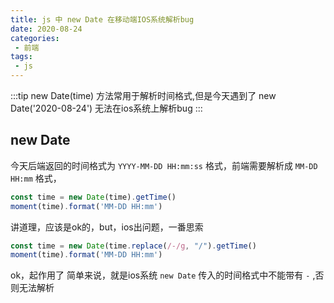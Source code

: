 ```yaml
---
title: js 中 new Date 在移动端IOS系统解析bug
date: 2020-08-24
categories:
 - 前端
tags:
 - js
---
```


:::tip
new Date(time) 方法常用于解析时间格式,但是今天遇到了 new Date('2020-08-24') 无法在ios系统上解析bug
:::

<!-- more -->

## new Date
今天后端返回的时间格式为  `YYYY-MM-DD HH:mm:ss` 格式，前端需要解析成 `MM-DD HH:mm` 格式，
```js
const time = new Date(time).getTime()
moment(time).format('MM-DD HH:mm')
```
讲道理，应该是ok的，but，ios出问题，一番思索

```js
const time = new Date(time.replace(/-/g, "/").getTime()
moment(time).format('MM-DD HH:mm')
```
ok，起作用了
简单来说，就是ios系统 `new Date` 传入的时间格式中不能带有 `-` ,否则无法解析